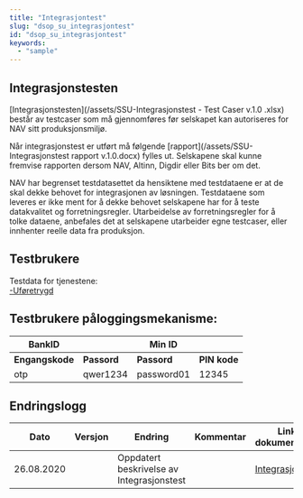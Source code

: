 ```yaml
---
title: "Integrasjontest"
slug: "dsop_su_integrasjontest"
id: "dsop_su_integrasjontest"
keywords:
  - "sample"
---
```


## Integrasjonstesten

[Integrasjonstesten](/assets/SSU-Integrasjonstest - Test Caser v.1.0 .xlsx) består av testcaser som må gjennomføres før selskapet kan autoriseres for NAV sitt produksjonsmiljø.

Når integrasjonstest er utført må følgende [rapport](/assets/SSU-Integrasjonstest rapport v.1.0.docx) fylles ut. Selskapene skal kunne fremvise rapporten dersom NAV, Altinn, Digdir eller Bits ber om det.

NAV har begrenset testdatasettet da hensiktene med testdataene er at de skal dekke behovet for integrasjonen av løsningen. Testdataene som leveres er ikke ment for å dekke behovet selskapene har for å teste datakvalitet og forretningsregler. Utarbeidelse av forretningsregler for å tolke dataene, anbefales det at selskapene utarbeider egne testcaser, eller innhenter reelle data fra produksjon.


## Testbrukere

Testdata for tjenestene: <br > [ -Uføretrygd](/assets/Testdata_Uføre_v1.0.xlsx)


## Testbrukere påloggingsmekanisme:


|    BankID     |  |Min ID| |
|---------------|-----------|-----------|-----------|
|**Engangskode**|**Passord**|**Passord**|**PIN kode**
|otp|qwer1234|password01|12345




## Endringslogg


| Dato          | Versjon |                  Endring                 |  Kommentar   | Link i dokumentasjon |
|---------------|---------|------------------------------------------|--------------|----------------------|
|  26.08.2020   |         | Oppdatert beskrivelse av Integrasjonstest|              |[Integrasjonstest](/dsop_su_integrasjontest)|


